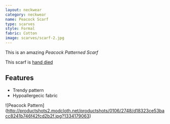 ```yaml
---
layout: neckwear
category: neckwear
name: Peacock Scarf 
type: scarves
style: Formal
fabric: Cotton
image: scarves/scarf-2.jpg
---
```


This is an amazing *Peacock Patterned Scarf* 

This scarf is [hand died](http://en.wikipedia.org/wiki/Custom_fabric_dyeing)

## Features

- Trendy pattern
- Hypoallergecic fabric

![Peacock Pattern] (http://productshots2.modcloth.net/productshots/0106/2748/d18323ce53bacc8241b746f42fcd2b2f.jpg?1334179063)



